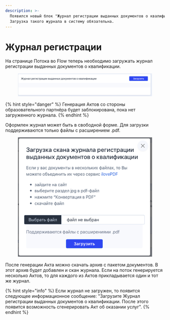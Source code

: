 ```yaml
---
description: >-
  Появился новый блок "Журнал регистрации выданных документов о квалификации".
  Загрузка такого журнала в систему обязательна.
---
```


# Журнал регистрации

На странице Потока во Flow теперь необходимо загружать журнал регистрации выданных документов о квалификации.

<figure><img src=".gitbook/assets/image (20).png" alt=""><figcaption></figcaption></figure>

{% hint style="danger" %}
Генерация Актов со стороны образовательного партнёра будет заблокирована, пока нет загруженного журнала.
{% endhint %}

Оформлен журнал может быть в свободной форме. Для загрузки поддерживаются только файлы с расширением .pdf.

<figure><img src=".gitbook/assets/image (3).png" alt=""><figcaption></figcaption></figure>

После генерации Акта можно скачать архив с пакетом документов. В этот архив будет добавлен и скан журнала. Если на поток генерируется несколько Актов, то для каждого из Актов прикладывается один и тот же журнал.

{% hint style="info" %}
Если журнал не загружен, то появится следующее информационное сообщение: "Загрузите Журнал регистрации выданных документов о квалификации. После этого появится возможность сгенерировать Акт об оказании услуг".
{% endhint %}
